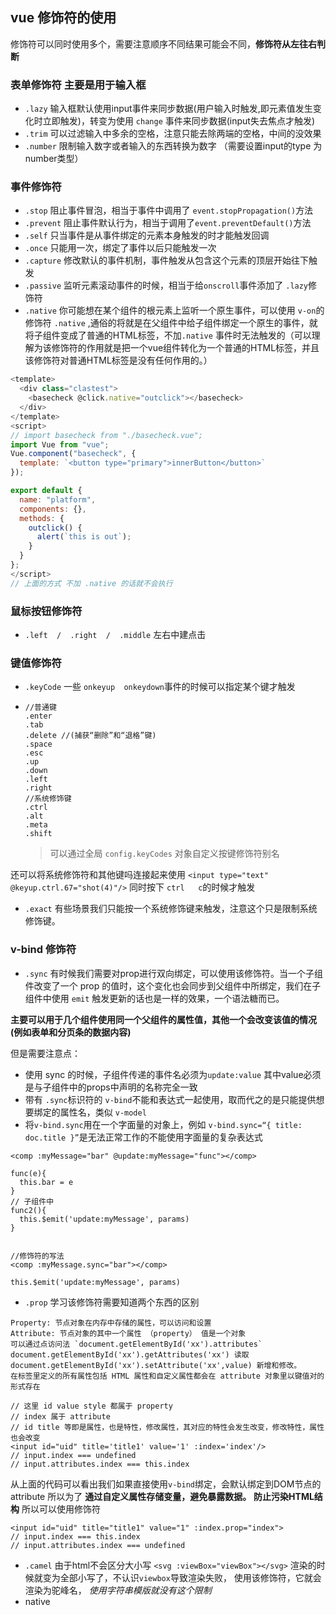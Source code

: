 ## vue 修饰符的使用

修饰符可以同时使用多个，需要注意顺序不同结果可能会不同，**修饰符从左往右判断**

### 表单修饰符 主要是用于输入框

- `.lazy` 输入框默认使用input事件来同步数据(用户输入时触发,即元素值发生变化时立即触发)，转变为使用 `change` 事件来同步数据(input失去焦点才触发)
- `.trim` 可以过滤输入中多余的空格，注意只能去除两端的空格，中间的没效果
- `.number` 限制输入数字或者输入的东西转换为数字  （需要设置input的type 为number类型）

### 事件修饰符

- `.stop` 阻止事件冒泡，相当于事件中调用了 `event.stopPropagation()`方法
- `.prevent` 阻止事件默认行为，相当于调用了`event.preventDefault()`方法
- `.self` 只当事件是从事件绑定的元素本身触发的时才能触发回调
- `.once` 只能用一次，绑定了事件以后只能触发一次
- `.capture` 修改默认的事件机制，事件触发从包含这个元素的顶层开始往下触发
- `.passive` 监听元素滚动事件的时候，相当于给`onscroll`事件添加了 `.lazy`修饰符
- `.native` 你可能想在某个组件的根元素上监听一个原生事件，可以使用 `v-on`的修饰符 `.native` ,通俗的将就是在父组件中给子组件绑定一个原生的事件，就将子组件变成了普通的HTML标签，不加`.native` 事件时无法触发的（可以理解为该修饰符的作用就是把一个vue组件转化为一个普通的HTML标签，并且该修饰符对普通HTML标签是没有任何作用的。）

```js
<template>
  <div class="clastest">
    <basecheck @click.native="outclick"></basecheck>
  </div>
</template>
<script>
// import basecheck from "./basecheck.vue";
import Vue from "vue";
Vue.component("basecheck", {
  template: `<button type="primary">innerButton</button>`
});

export default {
  name: "platform",
  components: {},
  methods: {
    outclick() {
      alert(`this is out`);
    }
  }
};
</script>
// 上面的方式 不加 .native 的话就不会执行
```



### 鼠标按钮修饰符

- `.left  /  .right  /  .middle`   左右中建点击

### 键值修饰符

- `.keyCode` 一些 `onkeyup  onkeydown`事件的时候可以指定某个键才触发

- ```
  //普通键
  .enter
  .tab
  .delete //(捕获“删除”和“退格”键)
  .space
  .esc
  .up
  .down
  .left
  .right
  //系统修饰键
  .ctrl
  .alt
  .meta
  .shift
  ```

  > 可以通过全局 `config.keyCodes` 对象自定义按键修饰符别名

还可以将系统修饰符和其他键吗连接起来使用 `<input type="text" @keyup.ctrl.67="shot(4)"/>` 同时按下 `ctrl   c`的时候才触发

- `.exact` 有些场景我们只能按一个系统修饰键来触发，注意这个只是限制系统修饰键。

### v-bind 修饰符

- `.sync` 有时候我们需要对prop进行双向绑定，可以使用该修饰符。当一个子组件改变了一个 prop 的值时，这个变化也会同步到父组件中所绑定，我们在子组件中使用 `emit` 触发更新的话也是一样的效果，一个语法糖而已。

**主要可以用于几个组件使用同一个父组件的属性值，其他一个会改变该值的情况(例如表单和分页条的数据内容)**


但是需要注意点：

  - 使用 sync 的时候，子组件传递的事件名必须为`update:value` 其中value必须是与子组件中的props中声明的名称完全一致
  - 带有 `.sync`标识符的 `v-bind`不能和表达式一起使用，取而代之的是只能提供想要绑定的属性名，类似 `v-model`
  - 将`v-bind.sync`用在一个字面量的对象上，例如 `v-bind.sync=“{ title: doc.title }”`是无法正常工作的不能使用字面量的复杂表达式

  ```vue
  <comp :myMessage="bar" @update:myMessage="func"></comp>

  func(e){
    this.bar = e
  }
  // 子组件中
  func2(){
    this.$emit('update:myMessage', params)
  }


  //修饰符的写法
  <comp :myMessage.sync="bar"></comp>

  this.$emit('update:myMessage', params)
  ```

  - `.prop` 学习该修饰符需要知道两个东西的区别

  ```
  Property: 节点对象在内存中存储的属性，可以访问和设置
  Attribute: 节点对象的其中一个属性 （property） 值是一个对象
  可以通过点访问法 `document.getElementById('xx').attributes`
  document.getElementById('xx').getAttributes('xx') 读取
  document.getElementById('xx').setAttribute('xx',value) 新增和修改。
  在标签里定义的所有属性包括 HTML 属性和自定义属性都会在 attribute 对象里以键值对的形式存在
  ```

  ```vu
  // 这里 id value style 都属于 property
  // index 属于 attribute
  // id title 等即是属性，也是特性，修改属性，其对应的特性会发生改变，修改特性，属性也会改变
  <input id="uid" title='title1' value='1' :index='index'/>
  // input.index === undefined
  // input.attributes.index === this.index
  ```

  从上面的代码可以看出我们如果直接使用`v-bind`绑定，会默认绑定到DOM节点的 attribute 所以为了  **通过自定义属性存储变量，避免暴露数据。**  **防止污染HTML结构**  所以可以使用修饰符

   ```vu
  <input id="uid" title="title1" value="1" :index.prop="index">
  // input.index === this.index
  // input.attributes.index === undefined
   ```



  - `.camel` 由于html不会区分大小写 `<svg :viewBox="viewBox"></svg>` 渲染的时候就变为全部小写了，不认识`viewbox`导致渲染失败， 使用该修饰符，它就会渲染为驼峰名， *使用字符串模版就没有这个限制*
  - native